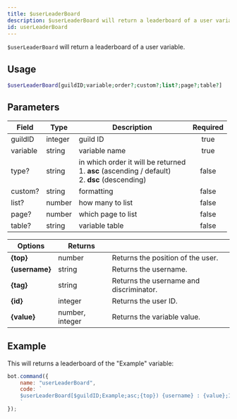 ```yaml
---
title: $userLeaderBoard
description: $userLeaderBoard will return a leaderboard of a user variable.
id: userLeaderBoard
---
```


`$userLeaderBoard` will return a leaderboard of a user variable.

## Usage

```php
$userLeaderBoard[guildID;variable;order?;custom?;list?;page?;table?]
```

## Parameters

| Field     | Type     | Description                                                        | Required |
|-----------|----------|--------------------------------------------------------------------|:--------:|
| guildID    | integer   | guild ID                                                         |   true   |
| variable    | string   | variable name                                                         |   true   |
| type?    | string   | in which order it will be returned <br /> 1. **asc** (ascending / default) <br /> 2. **dsc** (descending) |   false   |
| custom?    | string   | formatting                                                        |   false   |
| list?    | number   | how many to list                                                         |   false   |
| page?    | number   | which page to list                                                         |   false   |
| table?    | string   | variable table                                                         |   false   |

| Options   |  Returns |                                                                    |
|-----------|----------|--------------------------------------------------------------------|
| **{top}**     | number   | Returns the position of the user.                                  |
| **{username}**     | string   | Returns the username.                                  |
| **{tag}**     | string   | Returns the username and discriminator.                                  |
| **{id}**     | integer   | Returns the user ID.                                  |
| **{value}**     | number, integer   | Returns the variable value.                                  |

## Example

This will returns a leaderboard of the "Example" variable:

```javascript
bot.command({
    name: "userLeaderBoard",
    code: `
    $userLeaderBoard[$guildID;Example;asc;{top}) {username} : {value};10;1;main]
    `
});
```
